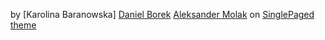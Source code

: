  <i class="fa fa-angle-left" ></i><i class="fa fa-angle-right" ></i>  by [Karolina Baranowska] [Daniel Borek](#danieltomasz)  [Aleksander Molak](#AlxdrMlk) on [SinglePaged theme](https://github.com/t413/SinglePaged)
